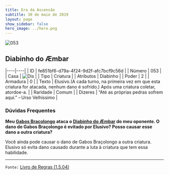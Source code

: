 ```yaml
---
title: Era da Ascensão
subtitle: 30 de maio de 2019
layout: page
show_sidebar: false
hero_image: ../hero.png
---
```


![053](https://cdn.keyforgegame.com/media/card_front/pt/435_053_HJ85HXFCM4GR_pt.png)

## Diabinho do Æmbar

|----|----|
| ID | fe851bf6-d79a-4f24-9d2f-afc7bcf9c56d |
| Número | 053 |
| Casa | ![Dis](https://archonarcana.com/images/thumb/e/e8/Dis.png/22px-Dis.png "Dis") |
| Tipo | Criatura |
| Atributos | Diabinho |
| Poder | 2 |
| Armadura | 0 |
| Texto | Elusivo.(A cada turno, na primeira vez em que esta criatura for atacada, nenhum dano é sofrido.) Após uma criatura coletar, atordoe-a. |
| Raridade | Comum |
| Dizeres | “Até as próprias pedras sofrem aqui.” – Urso Velhíssimo |

### Dúvidas Frequentes

**Meu [Gabos Braçolongo](/cota/086) ataca o [Diabinho do Æmbar](/aoa/053) do meu oponente. O dano de Gabos Braçolongo é evitado por
Elusivo? Posso causar esse dano a outra criatura?**

Você ainda pode causar o dano de Gabos Braçolongo a outra criatura.
Elusivo só evita dano causado durante a luta à criatura que tem
essa habilidade.

<hr/>

`Fonte:` [Livro de Regras (1.5.04)](https://drive.google.com/open?id=14pM1J8ZR_4hZbGFZt-ArQdAGsHCPEQdE)
